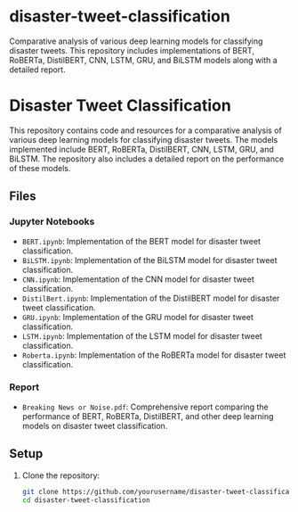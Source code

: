 # disaster-tweet-classification
Comparative analysis of various deep learning models for classifying disaster tweets. This repository includes implementations of BERT, RoBERTa, DistilBERT, CNN, LSTM, GRU, and BiLSTM models along with a detailed report.


# Disaster Tweet Classification

This repository contains code and resources for a comparative analysis of various deep learning models for classifying disaster tweets. The models implemented include BERT, RoBERTa, DistilBERT, CNN, LSTM, GRU, and BiLSTM. The repository also includes a detailed report on the performance of these models.

## Files

### Jupyter Notebooks

- `BERT.ipynb`: Implementation of the BERT model for disaster tweet classification.
- `BiLSTM.ipynb`: Implementation of the BiLSTM model for disaster tweet classification.
- `CNN.ipynb`: Implementation of the CNN model for disaster tweet classification.
- `DistilBert.ipynb`: Implementation of the DistilBERT model for disaster tweet classification.
- `GRU.ipynb`: Implementation of the GRU model for disaster tweet classification.
- `LSTM.ipynb`: Implementation of the LSTM model for disaster tweet classification.
- `Roberta.ipynb`: Implementation of the RoBERTa model for disaster tweet classification.

### Report

- `Breaking News or Noise.pdf`: Comprehensive report comparing the performance of BERT, RoBERTa, DistilBERT, and other deep learning models on disaster tweet classification.

## Setup

1. Clone the repository:
   ```bash
   git clone https://github.com/yourusername/disaster-tweet-classification.git
   cd disaster-tweet-classification
